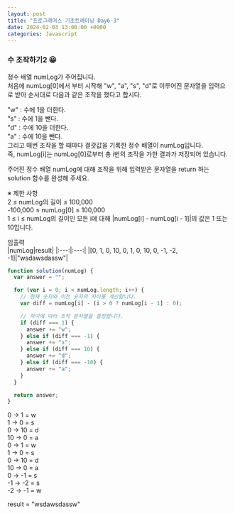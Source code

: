 ```yaml
---
layout: post
title: "프로그래머스 기초트레이닝 Day6-3"
date: 2024-02-03 13:00:00 +0900
categories: Javascript
---
```


### 수 조작하기2 😀

정수 배열 numLog가 주어집니다. <br>
처음에 numLog[0]에서 부터 시작해 "w", "a", "s", "d"로 이루어진 문자열을 입력으로 받아 순서대로 다음과 같은 조작을 했다고 합시다.<br>

"w" : 수에 1을 더한다.<br>
"s" : 수에 1을 뺀다.<br>
"d" : 수에 10을 더한다.<br>
"a" : 수에 10을 뺀다.<br>
그리고 매번 조작을 할 때마다 결괏값을 기록한 정수 배열이 numLog입니다. <br>
즉, numLog[i]는 numLog[0]로부터 총 i번의 조작을 가한 결과가 저장되어 있습니다.<br>

주어진 정수 배열 numLog에 대해 조작을 위해 입력받은 문자열을 return 하는 solution 함수를 완성해 주세요.<br>

※ 제한 사항<br>
2 ≤ numLog의 길이 ≤ 100,000<br>
-100,000 ≤ numLog[0] ≤ 100,000<br>
1 ≤ i ≤ numLog의 길이인 모든 i에 대해 |numLog[i] - numLog[i - 1]|의 값은 1 또는 10입니다.<br>

입출력 <br>
|numLog|result|
|:---:|:---:|
|[0, 1, 0, 10, 0, 1, 0, 10, 0, -1, -2, -1]|"wsdawsdassw"|

```javascript
function solution(numLog) {
  var answer = "";

  for (var i = 0; i < numLog.length; i++) {
    // 현재 숫자와 이전 숫자의 차이를 계산합니다.
    var diff = numLog[i] - (i > 0 ? numLog[i - 1] : 0);

    // 차이에 따라 조작 문자열을 결정합니다.
    if (diff === 1) {
      answer += "w";
    } else if (diff === -1) {
      answer += "s";
    } else if (diff === 10) {
      answer += "d";
    } else if (diff === -10) {
      answer += "a";
    }
  }

  return answer;
}
```

0 -> 1 = w<br>
1 -> 0 = s<br>
0 -> 10 = d<br>
10 -> 0 = a<br>
0 -> 1 = w<br>
1 -> 0 = s<br>
0 -> 10 = d<br>
10 -> 0 = a<br>
0 -> -1 = s<br>
-1 -> -2 = s<br>
-2 -> -1 = w<br>

result = "wsdawsdassw"<br>
